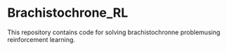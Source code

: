 # Brachistochrone_RL
This repository contains code for solving brachistochronne problemusing reinforcement learning. 

